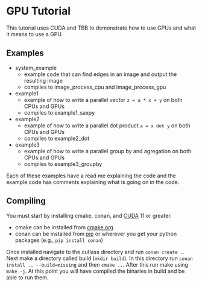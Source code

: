 # GPU Tutorial

This tutorial uses CUDA and TBB to demonstrate how to use GPUs and what it means to use a GPU.

## Examples

- system\_example
    - example code that can find edges in an image and output the resulting image
    - compiles to image\_process\_cpu and image\_process\_gpu
- example1
    - example of how to write a parallel vector `z = a * x + y` on both CPUs and GPUs
    - compiles to example1\_saxpy
- example2
    - example of how to write a parallel dot product `a = x dot y` on both CPUs and GPUs
    - compiles to example2\_dot
- example3
    - example of how to write a parallel group by and agregation on both CPUs and GPUs
    - compiles to example3\_groupby

Each of these examples have a read me explaining the code and the example code has comments
explaining what is going on in the code.

## Compiling

You must start by installing cmake, conan, and [CUDA](https://developer.nvidia.com/cuda-downloads) 11 or greater.

- cmake can be installed from [cmake.org](https://cmake.org/download/)
- conan can be installed from [pip](https://pip.pypa.io/en/stable/installation/#supported-methods) or 
wherever you get your python packages (e.g., `pip install conan`)

Once installed navigate to the cutlass directory and run `conan create .`. 
Next make a directory called build (`mkdir build`).
In this directory run `conan install .. --build=missing` and then `cmake ..`. After this run make using `make -j`.
At this point you will have compiled the binaries in build and be able to run them.

